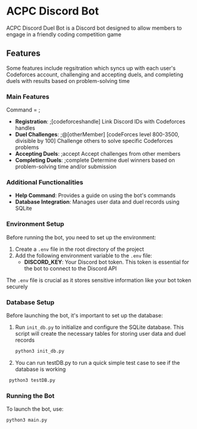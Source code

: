 # ACPC Discord Bot

ACPC Discord Duel Bot is a Discord bot designed to allow members to engage in a friendly coding competition game

## Features

Some features include regsitration which syncs up with each user's Codeforces account, challenging and accepting duels, and completing duels with results based on problem-solving time

### Main Features

Command = ;

- **Registration**:    ;[codeforceshandle]   Link Discord IDs with Codeforces handles
- **Duel Challenges**:    ;@[otherMember] [codeForces level 800-3500, divisible by 100]   Challenge others to solve specific Codeforces problems
- **Accepting Duels**:    ;accept   Accept challenges from other members
- **Completing Duels**:     ;complete   Determine duel winners based on problem-solving time and/or submission

### Additional Functionalities

- **Help Command**: Provides a guide on using the bot's commands
- **Database Integration**: Manages user data and duel records using SQLite

### Environment Setup

Before running the bot, you need to set up the environment:

1. Create a `.env` file in the root directory of the project
2. Add the following environment variable to the `.env` file:
   - **DISCORD_KEY**: Your Discord bot token. This token is essential for the bot to connect to the Discord API

The `.env` file is crucial as it stores sensitive information like your bot token securely

### Database Setup

Before launching the bot, it's important to set up the database:

1. Run `init_db.py` to initialize and configure the SQLite database. This script will create the necessary tables for storing user data and duel records
   
   ```bash
   python3 init_db.py

2. You can run testDB.py to run a quick simple test case to see if the database is working

  ```bash
   python3 testDB.py
```
### Running the Bot

To launch the bot, use:

```bash
python3 main.py
```


   


